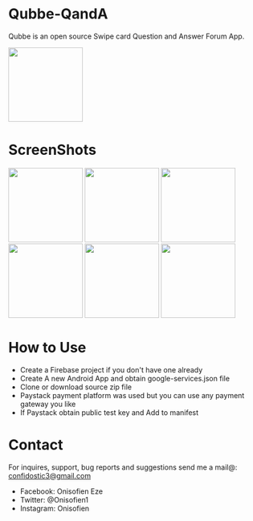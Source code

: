 # Qubbe-QandA
Qubbe is an open source Swipe card Question and Answer Forum App.
 
<!--![alt text](https://github.com/Dev-Geek/Qubbe-QandA/blob/master/screenshots/icon.png "1") -->
<img src="https://github.com/Dev-Geek/Qubbe-QandA/blob/master/screenshots/icon.png" width="148">

# ScreenShots
<!--![alt text](https://github.com/Dev-Geek/Qubbe-QandA/blob/master/screenshots/1.png "1") -->
<img src="https://github.com/Dev-Geek/Qubbe-QandA/blob/master/screenshots/1.png" width="148">
<img src="https://github.com/Dev-Geek/Qubbe-QandA/blob/master/screenshots/2.png" width="148">
<img src="https://github.com/Dev-Geek/Qubbe-QandA/blob/master/screenshots/3.png" width="148">
<img src="https://github.com/Dev-Geek/Qubbe-QandA/blob/master/screenshots/4.png" width="148">
<img src="https://github.com/Dev-Geek/Qubbe-QandA/blob/master/screenshots/5.png" width="148">
<img src="https://github.com/Dev-Geek/Qubbe-QandA/blob/master/screenshots/6.png " width="148">

# How to Use
* Create a Firebase project if you don't have one already
* Create A new Android App and obtain google-services.json file
* Clone or download source zip file
* Paystack payment platform was used but you can use any payment gateway you like
* If Paystack obtain public test key and Add to manifest

# Contact
For inquires, support, bug reports and suggestions send me a mail@: confidostic3@gmail.com

* Facebook: Onisofien Eze
* Twitter: @Onisofien1
* Instagram: Onisofien